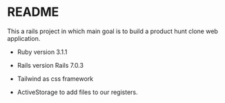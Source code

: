 # README
This a rails project in which main goal is to build a product hunt clone web application. 


* Ruby version 3.1.1

* Rails version Rails 7.0.3

* Tailwind as css framework

* ActiveStorage to add files to our registers.